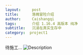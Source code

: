 ```yaml
---
layout:     post
title:      落魄冒险介绍
author:     Caishangqi
tags: 		介绍 1.16.4 高版本 纯净
subtitle:  	沉浸在真实生存中
category:  project1
---
```

<!-- Start Writing Below in Markdown -->

待施工...
![Description](http://caishangqi.github.io/caishangqi.github.io/img/project1/show1.gif)
